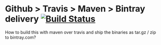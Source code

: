 Github > Travis > Maven > Bintray delivery [![Build Status](https://travis-ci.org/d0x/fromGithubToBintray.png?branch=master)](https://travis-ci.org/d0x/fromGithubToBintray)
==========================================

How to build this with maven over travis and ship the binaries as tar.gz / zip to bintray.com?
